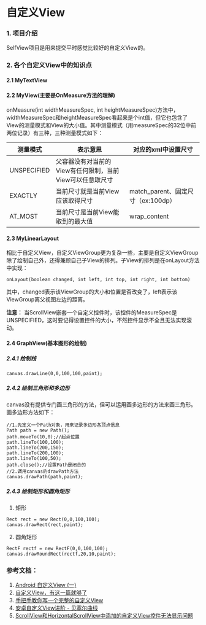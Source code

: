 # 自定义View
### 1. 项目介绍
 SelfView项目是用来提交平时感觉比较好的自定义View的。
### 2. 各个自定义View中的知识点
 #### 2.1 MyTextView
 #### 2.2 MyView(主要是OnMeasure方法的理解)
 onMeasure(int widthMeasureSpec, int heightMeasureSpec)方法中，widthMeasureSpec和heightMeasureSpec看起来是个int值，但它也包含了View的测量模式和View的大小值。其中测量模式（用measureSpec的32位中前两位记录）有三种，三种测量模式如下：
 
 
 | 测量模式 | 表示意思 | 对应的xml中设置尺寸
 | ------  | ------ |------|
 | UNSPECIFIED  | 父容器没有对当前的View有任何限制，当前View可以任意取尺寸 | |
 |EXACTLY|当前尺寸就是当前View应该取得尺寸 | match_parent、固定尺寸（ex:100dp） |
 |AT_MOST|当前尺寸是当前View能取到的最大值 | wrap_content|

 #### 2.3 MyLinearLayout
 相比于自定义View，自定义ViewGroup更为复杂一些，主要是自定义ViewGroup除了绘制自己外，还得兼顾自己子View的排列。子View的排列是在onLayout方法中实现：
 ```
 onLayout(boolean changed, int left, int top, int right, int bottom)
 ```
其中，changed表示该ViewGroup的大小和位置是否改变了，left表示该ViewGroup离父视图左边的距离。

**注意：**
 当ScrollView嵌套一个自定义控件时，该控件的MeasureSpec是UNSPECIFIED，这时要记得设置控件的大小，不然控件显示不全且无法实现滚动。
 #### 2.4 GraphView(基本图形的绘制)
 ##### 2.4.1 绘制线
 ```
 canvas.drawLine(0,0,100,100,paint);
 ```
 ##### 2.4.2 绘制三角形和多边形
 canvas没有提供专门画三角形的方法，但可以运用画多边形的方法来画三角形。画多边形方法如下：
 ```
 //1.先定义一个Path对象，用来记录多边形各顶点信息
 Path path = new Path();
 path.moveTo(10,0);//起点位置
 path.lineTo(100,100);
 path.lineTo(200,150);
 path.lineTo(200,100);
 path.lineTo(100,50);
 path.close();//设置Path是闭合的
 //2.调用canvas的drawPath方法
 canvas.drawPath(path,paint);
 ```
 ##### 2.4.3 绘制矩形和圆角矩形
 1) 矩形
 ```
 Rect rect = new Rect(0,0,100,100);
 canvas.drawRect(rect,paint);
 ```
 2) 圆角矩形
 ```
 RectF rectf = new RectF(0,0,100,100);
 canvas.drawRoundRect(rectf,20,10,paint);
 ```




 ### 参考文档：
 1. [Android 自定义View (一)](http://blog.csdn.net/lmj623565791/article/details/24252901)
 2. [自定义View，有这一篇就够了](http://blog.csdn.net/huachao1001/article/details/51577291)
 3. [手把手教你写一个完整的自定义View](http://blog.csdn.net/carson_ho/article/details/62037696)
 4. [安卓自定义View进阶 - 贝塞尔曲线](http://blog.csdn.net/u013831257/article/details/51281136)
 5. [ScrollView和HorizontalScrollView中添加的自定义View控件无法显示问题](http://blog.csdn.net/qq_25929547/article/details/53142161)
